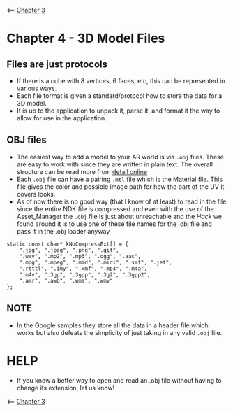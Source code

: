 <== [Chapter 3](./Chapter_03.md)

# Chapter 4 - 3D Model Files

## Files are just protocols
* If there is a cube with 8 vertices, 6 faces, etc, this can be represented in various ways.
* Each file format is given a standard/protocol how to store the data for a 3D model.
* It is up to the application to unpack it, parse it, and format it the way to allow for use in the application.

## OBJ files
* The easiest way to add a model to your AR world is via `.obj` files. These are easy to work with since they are written in plain text. The overall structure can be read more from [detail online](https://en.wikipedia.org/wiki/Wavefront_.obj_file)
* Each `.obj` file can have a pairing `.mtl` file which is the Material file. This file gives the color and possible image path for how the part of the UV it covers looks. 
* As of now there is no good way (that I know of at least) to read in the file since the entire NDK file is compressed and even with the use of the Asset_Manager the `.obj` file is just about unreachable and the *Hack* we found around it is to use one of these file names for the .obj file and pass it in the .obj loader anyway

```
static const char* kNoCompressExt[] = {
    ".jpg", ".jpeg", ".png", ".gif",
    ".wav", ".mp2", ".mp3", ".ogg", ".aac",
    ".mpg", ".mpeg", ".mid", ".midi", ".smf", ".jet",
    ".rtttl", ".imy", ".xmf", ".mp4", ".m4a",
    ".m4v", ".3gp", ".3gpp", ".3g2", ".3gpp2",
    ".amr", ".awb", ".wma", ".wmv"
};
```
## NOTE
* In the Google samples they store all the data in a header file which works but also defeats the simplicity of just taking in any valid `.obj` file.

# HELP
* If you know a better way to open and read an .obj file without having to change its extension, let us know!

<== [Chapter 3](./Chapter_03.md)
